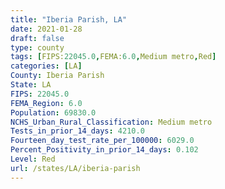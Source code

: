 ```yaml
---
title: "Iberia Parish, LA"
date: 2021-01-28
draft: false
type: county
tags: [FIPS:22045.0,FEMA:6.0,Medium metro,Red]
categories: [LA]
County: Iberia Parish
State: LA
FIPS: 22045.0
FEMA_Region: 6.0
Population: 69830.0
NCHS_Urban_Rural_Classification: Medium metro
Tests_in_prior_14_days: 4210.0
Fourteen_day_test_rate_per_100000: 6029.0
Percent_Positivity_in_prior_14_days: 0.102
Level: Red
url: /states/LA/iberia-parish
---
```



